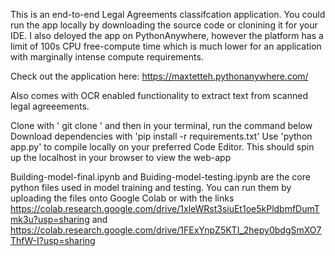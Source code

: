 This is an end-to-end Legal Agreements classifcation application. You could run the app locally by downloading the source code or clonining it for your IDE. 
I also deloyed the app on PythonAnywhere, however the platform has a limit of 100s CPU free-compute time which is much lower for an application with marginally intense compute requirements.

Check out the application here: https://maxtetteh.pythonanywhere.com/

Also comes with OCR enabled functionality to extract text from scanned legal agreeements.

Clone with ' git clone ' and then in your terminal, run the command below
Download dependencies with 'pip install -r requirements.txt'
Use 'python app.py' to compile locally on your preferred Code Editor.
This should spin up the localhost in your browser to view the web-app

Building-model-final.ipynb and Buiding-model-testing.ipynb are the core python files used in model training and testing. You can run them by uploading the files onto Google Colab or with the links https://colab.research.google.com/drive/1xleWRst3siuEt1oe5kPldbmfDumTmk3u?usp=sharing and https://colab.research.google.com/drive/1FExYnpZ5KTI_2hepy0bdgSmXO7ThfW-I?usp=sharing
